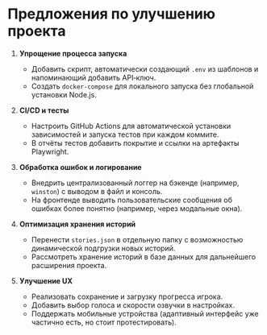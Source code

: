 # Предложения по улучшению проекта

1. **Упрощение процесса запуска**
   - Добавить скрипт, автоматически создающий `.env` из шаблонов и напоминающий добавить API‑ключ.
   - Создать `docker-compose` для локального запуска без глобальной установки Node.js.

2. **CI/CD и тесты**
   - Настроить GitHub Actions для автоматической установки зависимостей и запуска тестов при каждом коммите.
   - В отчёты тестов добавить покрытие и ссылки на артефакты Playwright.

3. **Обработка ошибок и логирование**
   - Внедрить централизованный логгер на бэкенде (например, `winston`) с выводом в файл и консоль.
   - На фронтенде выводить пользовательские сообщения об ошибках более понятно (например, через модальные окна).

4. **Оптимизация хранения историй**
   - Перенести `stories.json` в отдельную папку с возможностью динамической подгрузки новых историй.
   - Рассмотреть хранение историй в базе данных для дальнейшего расширения проекта.

5. **Улучшение UX**
   - Реализовать сохранение и загрузку прогресса игрока.
   - Добавить выбор голоса и скорости озвучки в настройках.
   - Поддержать мобильные устройства (адаптивный интерфейс уже частично есть, но стоит протестировать).

